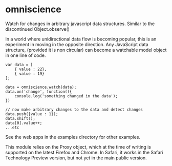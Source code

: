 omniscience
===========

Watch for changes in arbitrary javascript data structures. Similar to the 
discontinued Object.observe()

In a world where unidirectional data flow is becoming popular, this is an
experiment in moving in the opposite direction. Any JavaScript data structure,
(provided it is non circular) can become a watchable model object in one line
of code.


```
var data = [
	{ value : 22},
	{ value : 19}
];

data = omniscience.watch(data);
data.on('change', function(){
	console.log('something changed in the data');
})

// now make arbitrary changes to the data and detect changes
data.push({value : 1});
data.shift();
data[0].value++;
...etc
```

See the web apps in the examples directory for other examples.

This module relies on the Proxy object, which at the time of writing is
supported on the latest Firefox and Chrome. In Safari, it works in the
Safari Technology Preview version, but not yet in the main public version.